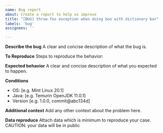 ```yaml
---
name: Bug report
about: Create a report to help us improve
title: "[BUG] throw foo exception when doing boo with dictionary bar"
labels: 'bug'
assignees: ''

---
```


**Describe the bug**
A clear and concise description of what the bug is.

**To Reproduce**
Steps to reproduce the behavior:

**Expected behavior**
A clear and concise description of what you expected to happen.

**Conditions**
 - OS: [e.g. Mint Linux 20.1] 
 - Java: [e.g. Temurin OpenJDK 11.0.1]
 - Version [e.g. 1.0.0, commit@abc134d]

**Additional context**
Add any other context about the problem here.

**Data reproduce**
Attach data which is minimum to reproduce your case.
CAUTION: your data will be in public